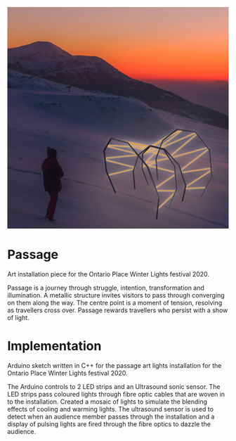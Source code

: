 ![Passage](https://raw.githubusercontent.com/aa-wong/passage/master/passage-concept-image.jpg)

# Passage
Art installation piece for the Ontario Place Winter Lights festival 2020.

Passage is a journey through struggle, intention, transformation and illumination. A metallic structure invites visitors to pass through converging on them along the way.
The centre point is a moment of tension, resolving as travellers cross over. Passage rewards travellers who persist with a show of light.

# Implementation
Arduino sketch written in C++ for the passage art lights installation for the Ontario Place Winter Lights festival 2020.

The Arduino controls to 2 LED strips and an Ultrasound sonic sensor. The LED strips pass coloured lights through fibre optic cables that are woven in to the installation. Created a mosaic of lights to simulate the blending effects of cooling and warming lights. The ultrasound sensor is used to detect when an audience member passes through the installation and a display of pulsing lights are fired through the fibre optics to dazzle the audience.
